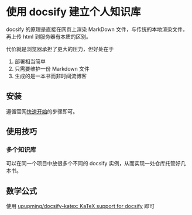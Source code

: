 # 使用 docsify 建立个人知识库


docsify 的原理是直接在网页上渲染 MarkDown 文件，与传统的本地渲染文件，再上传 html 到服务器有本质的区别。

代价就是浏览器承担了更大的压力，但好处在于
1. 部署相当简单 
2. 只需要维护一份 Markdown 文件 
3. 生成的是一本书而非时间流博客

## 安装

遵循官网[快速开始](https://docsify.js.org/#/zh-cn/quickstart)的步骤即可。

## 使用技巧

### 多个知识库

可以在同一个项目中放很多个不同的 docsify 实例，从而实现一处仓库托管好几本书。


## 数学公式

使用 [upupming/docsify-katex: KaTeX support for docsify](https://github.com/upupming/docsify-katex) 即可